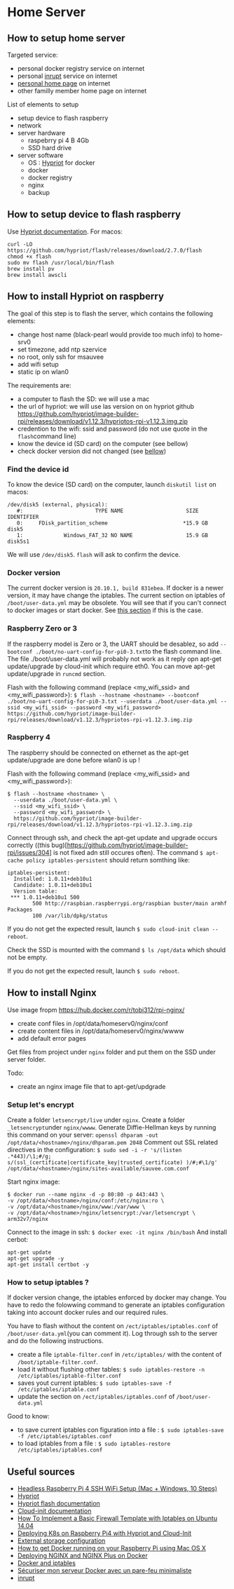 # Home Server

## How to setup home server

Targeted service:
* personal docker registry service on internet
* personal [inrupt](https://inrupt.com/) service on internet
* [personal home page](http://msauvee.com) on internet
* other familly member home page on internet

List of elements to setup
* setup device to flash raspberry
* network
* server hardware
  * raspebrry pi 4 B 4Gb
  * SSD hard drive
* server software
  * OS : [Hypriot](https://blog.hypriot.com/) for docker
  * docker
  * docker registry
  * nginx
  * backup 

## How to setup device to flash raspberry

Use [Hypriot documentation](https://github.com/hypriot/flash).
For macos:
```
curl -LO https://github.com/hypriot/flash/releases/download/2.7.0/flash
chmod +x flash
sudo mv flash /usr/local/bin/flash
brew install pv
brew install awscli
```

## How to install Hypriot on raspberry

The goal of this step is to flash the server, which contains the following elements:
* change host name (black-pearl would provide too much info) to home-srv0
* set timezone, add ntp szervice
* no root, only ssh for msauvee
* add wifi setup
* static ip on wlan0

The requirements are:
* a computer to flash the SD: we will use a mac
* the url of hypriot: we will use las version on on hypriot github https://github.com/hypriot/image-builder-rpi/releases/download/v1.12.3/hypriotos-rpi-v1.12.3.img.zip
* credention to the wifi: ssid and password (do not use quote in the `flash`command line)
* know the device id (SD card) on the computer (see bellow)
* check docker version did not changed (see [bellow](#find-the-device-id))

### Find the device id 
To know the device (SD card) on the computer, launch `diskutil list` on macos:
```
/dev/disk5 (external, physical):
   #:                       TYPE NAME                    SIZE       IDENTIFIER
   0:     FDisk_partition_scheme                        *15.9 GB    disk5
   1:             Windows_FAT_32 NO NAME                 15.9 GB    disk5s1
```
We will use `/dev/disk5`. `flash` will ask to confirm the device.

### Docker version
The current docker version is `20.10.1, build 831ebea`. If docker is a newer version, it may have change the iptables. The current section on iptables of `/boot/user-data.yml` may be obsolete. You will see that if you can't connect to docker images or start docker. See [this section](#how-to-setup-iptables) if this is the case.

### Raspberry Zero or 3

If the raspberry model is Zero or 3, the UART should be desablez, so add `--bootconf ./boot/no-uart-config-for-pi0-3.txt`to the flash command line.
The file ./boot/user-data.yml will probably not work as it reply opn apt-get update/upgrade by cloud-init which require eth0. You can move apt-get update/upgrade in `runcmd` section.

Flash with the following command (replace <my_wifi_ssid> and <my_wifi_password>): 
`$ flash --hostname <hostname> --bootconf ./boot/no-uart-config-for-pi0-3.txt --userdata ./boot/user-data.yml --ssid <my_wifi_ssid> --password <my_wifi_password> https://github.com/hypriot/image-builder-rpi/releases/download/v1.12.3/hypriotos-rpi-v1.12.3.img.zip`


### Raspberry 4

The raspberry should be connected on ethernet as the apt-get update/upgrade are done before wlan0 is up !

Flash with the following command (replace <my_wifi_ssid> and <my_wifi_password>): 
```
$ flash --hostname <hostname> \
  --userdata ./boot/user-data.yml \
  --ssid <my_wifi_ssid> \
  --password <my_wifi_password> \
  https://github.com/hypriot/image-builder-rpi/releases/download/v1.12.3/hypriotos-rpi-v1.12.3.img.zip
```

Connect through ssh, and check the apt-get update and upgrade occurs correctly ((this bug)[https://github.com/hypriot/image-builder-rpi/issues/304] is not fixed adn still occures often). The command `$ apt-cache policy iptables-persistent` should return somthing like:
```
iptables-persistent:
  Installed: 1.0.11+deb10u1
  Candidate: 1.0.11+deb10u1
  Version table:
 *** 1.0.11+deb10u1 500
        500 http://raspbian.raspberrypi.org/raspbian buster/main armhf Packages
        100 /var/lib/dpkg/status
```
If you do not get the expected result, launch `$ sudo cloud-init clean --reboot`.

Check the SSD is mounted with the command `$ ls /opt/data` which should not be empty.

If you do not get the expected result, launch `$ sudo reboot`.

## How to install Nginx

Use image fropm https://hub.docker.com/r/tobi312/rpi-nginx/
* create conf files in /opt/data/homeserv0/nginx/conf
* create content files in /opt/data/homeserv0/nginx/wwww
* add default error pages

Get files from project under `nginx` folder and put them on the SSD under server folder.

Todo: 
* create an nginx image file that to apt-get/updgrade 

### Setup let's encrypt

Create a folder `letsencrypt/live` under `nginx`.
Create a folder `_letsencrypt`under `nginx/wwww`.
Generate Diffie-Hellman keys by running this command on your server: `openssl dhparam -out /opt/data/<hostname>/nginx/dhparam.pem 2048`
Comment out SSL related directives in the configuration: 
`$ sudo sed -i -r 's/(listen .*443)/\1;#/g; s/(ssl_(certificate|certificate_key|trusted_certificate) )/#;#\1/g' /opt/data/<hostname>/nginx/sites-available/sauvee.com.conf`

Start nginx image:
```
$ docker run --name nginx -d -p 80:80 -p 443:443 \
-v /opt/data/<hostname>/nginx/conf:/etc/nginx:ro \
-v /opt/data/<hostname>/nginx/www:/var/www \
-v /opt/data/<hostname>/nginx/letsencrypt:/var/letsencrypt \
arm32v7/nginx
```

Connect to the image in ssh: `$ docker exec -it nginx /bin/bash`
And install cerbot:
```
apt-get update
apt-get upgrade -y
apt-get install certbot -y
```


### How to setup iptables ?

If docker version change, the iptables enforced by docker may change. You have to redo the folowwing command to generate an iptables configuration taking into account docker rules and our required rules.

You have to flash without the content on `/ect/iptables/iptables.conf` of `/boot/user-data.yml`(you can comment it).
Log through ssh to the server and do the following instructions.
* create a file `iptable-filter.conf` in `/etc/iptables/` with the content of `/boot/iptable-filter.conf`.
* load it without flushing other tables: `$ sudo iptables-restore -n /etc/iptables/iptable-filter.conf`
* saves yout current iptables: `$ sudo iptables-save -f /etc/iptables/iptable.conf`
* update the section on `/ect/iptables/iptables.conf` of `/boot/user-data.yml`

Good to know:
 * to save current iptables con figuration into a file : `$ sudo iptables-save -f /etc/iptables/iptables.conf`
 * to load iptables from a file : `$ sudo iptables-restore /etc/iptables/iptables.conf`


## Useful sources

 * [Headless Raspberry Pi 4 SSH WiFi Setup (Mac + Windows, 10 Steps)](https://desertbot.io/blog/headless-raspberry-pi-4-ssh-wifi-setup)
 * [Hypriot](https://blog.hypriot.com/)
 * [Hypriot flash documentation](https://github.com/hypriot/flash)
 * [Cloud-init documentation](https://cloudinit.readthedocs.io/en/18.3/)
 * [How To Implement a Basic Firewall Template with Iptables on Ubuntu 14.04](https://www.digitalocean.com/community/tutorials/how-to-implement-a-basic-firewall-template-with-iptables-on-ubuntu-14-04)
 * [Deploying K8s on Raspberry Pi4 with Hypriot and Cloud-Init](http://www.jedimt.com/2019/12/deploying-k8s-on-raspberry-pi4-with-hypriot-and-cloud-init/)
 * [External storage configuration](https://www.raspberrypi.org/documentation/configuration/external-storage.md)
 * [How to get Docker running on your Raspberry Pi using Mac OS X](https://blog.hypriot.com/getting-started-with-docker-and-mac-on-the-raspberry-pi/)
 * [Deploying NGINX and NGINX Plus on Docker](https://docs.nginx.com/nginx/admin-guide/installing-nginx/installing-nginx-docker/)
 * [Docker and iptables](https://docs.docker.com/network/iptables/)
 * [Sécuriser mon serveur Docker avec un pare-feu minimaliste](https://www.grottedubarbu.fr/docker-firewall/)
 * [inrupt](https://inrupt.com/) 